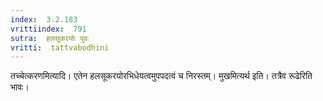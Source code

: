 ```yaml
---
index:  3.2.183
vrittiindex:  791
sutra:  हलसूकरयोः पुवः
vritti:  tattvabodhini 
---
```


तच्चेत्करणमित्यादि। एतेन हलसूकरयोरभिधेयत्वमुपपदत्वं च निरस्तम्। मुखमित्यर्थ इति। तत्रैव रूढेरिति भावः।

